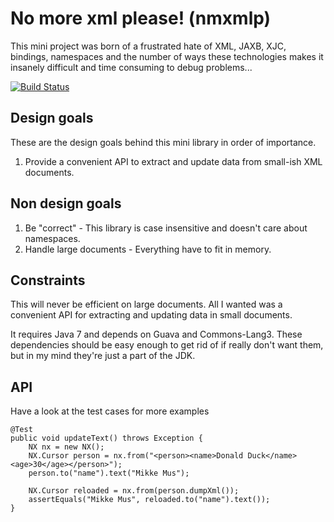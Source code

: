 No more xml please! (nmxmlp)
============================

This mini project was born of a frustrated hate of XML, JAXB, XJC, bindings, namespaces and the number of ways these technologies
makes it insanely difficult and time consuming to debug problems...

[![Build Status](https://drone.io/github.com/kimble/nmxmlp/status.png)](https://drone.io/github.com/kimble/nmxmlp/latest)


Design goals
------------
These are the design goals behind this mini library in order of importance. 

1. Provide a convenient API to extract and update data from small-ish XML documents.


Non design goals
----------------
1. Be "correct" - This library is case insensitive and doesn't care about namespaces. 
2. Handle large documents - Everything have to fit in memory. 


Constraints
-----------
This will never be efficient on large documents. 
All I wanted was a convenient API for extracting and updating data in small documents.

It requires Java 7 and depends on Guava and Commons-Lang3. These dependencies should be easy enough to get rid of if really don't 
want them, but in my mind they're just a part of the JDK. 

API
---
Have a look at the test cases for more examples

    @Test
    public void updateText() throws Exception {
        NX nx = new NX();
        NX.Cursor person = nx.from("<person><name>Donald Duck</name><age>30</age></person>");
        person.to("name").text("Mikke Mus");

        NX.Cursor reloaded = nx.from(person.dumpXml());
        assertEquals("Mikke Mus", reloaded.to("name").text());
    }
